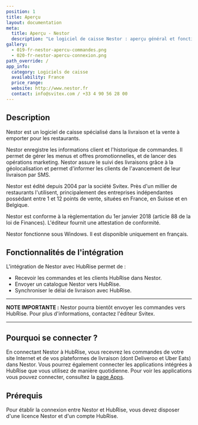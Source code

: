```yaml
---
position: 1
title: Aperçu
layout: documentation
meta:
  title: Aperçu - Nestor
  description: "Le logiciel de caisse Nestor : aperçu général et fonctionnalités de l'intégration avec HubRise."
gallery:
  - 019-fr-nestor-apercu-commandes.png
  - 020-fr-nestor-apercu-connexion.png
path_override: /
app_info:
  category: Logiciels de caisse
  availability: France
  price_range:
  website: http://www.nestor.fr
  contact: info@svitex.com / +33 4 90 56 28 00
---
```


## Description

Nestor est un logiciel de caisse spécialisé dans la livraison et la vente à emporter pour les restaurants.

Nestor enregistre les informations client et l'historique de commandes. Il permet de gérer les menus et offres promotionnelles, et de lancer des opérations marketing. Nestor assure le suivi des livraisons grâce à la géolocalisation et permet d'informer les clients de l'avancement de leur livraison par SMS.

Nestor est édité depuis 2004 par la société Svitex. Près d'un millier de restaurants l'utilisent, principalement des entreprises indépendantes possédant entre 1 et 12 points de vente, situées en France, en Suisse et en Belgique.

Nestor est conforme à la règlementation du 1er janvier 2018 (article 88 de la loi de Finances). L'éditeur fournit une attestation de conformité.

Nestor fonctionne sous Windows. Il est disponible uniquement en français.

## Fonctionnalités de l'intégration

L'intégration de Nestor avec HubRise permet de :

- Recevoir les commandes et les clients HubRise dans Nestor.
- Envoyer un catalogue Nestor vers HubRise.
- Synchroniser le délai de livraison avec HubRise.

---

**NOTE IMPORTANTE :** Nestor pourra bientôt envoyer les commandes vers HubRise. Pour plus d'informations, contactez l'éditeur Svitex.

---

## Pourquoi se connecter ?

En connectant Nestor à HubRise, vous recevrez les commandes de votre site Internet et de vos plateformes de livraison (dont Deliveroo et Uber Eats) dans Nestor. Vous pourrez également connecter les applications intégrées à HubRise que vous utilisez de manière quotidienne. Pour voir les applications vous pouvez connecter, consultez la [page Apps](/apps).

## Prérequis

Pour établir la connexion entre Nestor et HubRise, vous devez disposer d'une licence Nestor et d'un compte HubRise.
